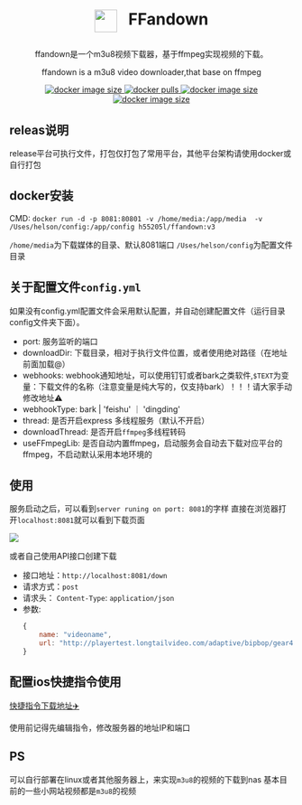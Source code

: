 # <p align="center" style="display: flex;justify-content: center;"><img style="margin-right: 20px; width: 40px;" src="https://pic.kblue.site/picgo/ffandown.svg"/> FFandown</p>

<p align="center">ffandown是一个m3u8视频下载器，基于ffmpeg实现视频的下载。
<p align="center">ffandown is a m3u8 video downloader,that base on ffmpeg</p>
<p align="center">
    <a href="https://hub.docker.com/r/h55205l/ffandown">
        <img alt="docker image size" src="https://img.shields.io/docker/image-size/h55205l/ffandown"/>
    </a>
    <a href="https://hub.docker.com/r/h55205l/ffandown">
        <img alt="docker pulls" src="https://img.shields.io/docker/pulls/h55205l/ffandown?style=social"/>
    </a>
    <a href="https://github.com/helson-lin/ffandown">
        <img alt="docker image size" src="https://img.shields.io/badge/platform-macos%7Clinux%7Cwin-brightgreen"/>
    </a>
     <a href="https://github.com/helson-lin/ffandown">
        <img alt="docker image size" src="https://img.shields.io/github/last-commit/helson-lin/ffandown"/>
    </a>
</p>

## releas说明

release平台可执行文件，打包仅打包了常用平台，其他平台架构请使用docker或自行打包

## docker安装

CMD:  `docker run -d -p 8081:80801 -v /home/media:/app/media  -v /Uses/helson/config:/app/config h55205l/ffandown:v3`

`/home/media`为下载媒体的目录、默认8081端口
`/Uses/helson/config`为配置文件目录

## 关于配置文件`config.yml`

如果没有config.yml配置文件会采用默认配置，并自动创建配置文件（运行目录config文件夹下面）。


- port: 服务监听的端口
- downloadDir: 下载目录，相对于执行文件位置，或者使用绝对路径（在地址前面加载@）
- webhooks: webhook通知地址，可以使用钉钉或者bark之类软件,`$TEXT`为变量：下载文件的名称（注意变量是纯大写的，仅支持bark）！！！请大家手动修改地址⚠️
- webhookType: bark | 'feishu' ｜ 'dingding'
- thread: 是否开启express 多线程服务（默认不开启）
- downloadThread: 是否开启`ffmpeg`多线程转码
- useFFmpegLib: 是否自动内置ffmpeg，启动服务会自动去下载对应平台的ffmpeg，不启动默认采用本地环境的


## 使用

服务启动之后，可以看到`server runing on port: 8081`的字样
直接在浏览器打开`localhost:8081`就可以看到下载页面

![](https://pic.kblue.site/picgo/localhost_8081_.png)


或者自己使用API接口创建下载
- 接口地址：`http://localhost:8081/down`
- 请求方式：`post`
- 请求头： `Content-Type`: `application/json`
- 参数: 
    ```js
    {
        name: "videoname",
        url: "http://playertest.longtailvideo.com/adaptive/bipbop/gear4/prog_index.m3u8"
    }
    ```


## 配置ios快捷指令使用

[快捷指令下载地址✈️](https://www.icloud.com/shortcuts/b185d44fb6574db29c79cb193e5bb079)

使用前记得先编辑指令，修改服务器的地址IP和端口


## PS

可以自行部署在linux或者其他服务器上，来实现`m3u8`的视频的下载到nas
基本目前的一些小网站视频都是`m3u8`的视频
